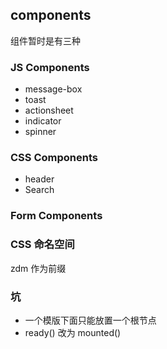 ## components
组件暂时是有三种

### JS Components
* message-box
* toast
* actionsheet
* indicator
* spinner

### CSS Components
* header
* Search


### Form Components

### CSS 命名空间
zdm 作为前缀

### 坑
* 一个模版下面只能放置一个根节点
* ready() 改为 mounted()
